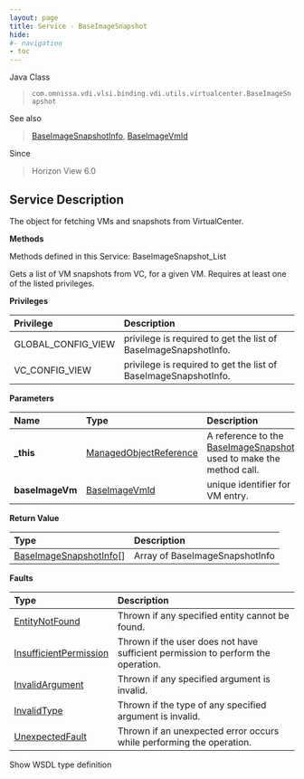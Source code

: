 ```yaml
---
layout: page
title: Service - BaseImageSnapshot
hide:
#- navigation
- toc
---
```








Java Class
> `com.omnissa.vdi.vlsi.binding.vdi.utils.virtualcenter.BaseImageSnapshot`

See also
> [BaseImageSnapshotInfo](vdi.utils.virtualcenter.BaseImageSnapshot.BaseImageSnapshotInfo.md), [BaseImageVmId](vdi.entity.BaseImageVmId.md)

Since
> Horizon View 6.0





## Service Description

The object for fetching VMs and snapshots from VirtualCenter.

**Methods**

Methods defined in this Service:
BaseImageSnapshot_List




Gets a list of VM snapshots from VC, for a given VM. Requires at least one of the listed privileges.

**Privileges**

Privilege | Description
:---|:---
GLOBAL_CONFIG_VIEW|  privilege is required to get the list of BaseImageSnapshotInfo.
VC_CONFIG_VIEW|  privilege is required to get the list of BaseImageSnapshotInfo.



**Parameters**

 Name | Type | Description
:---|:---|:---
**_this**| [ManagedObjectReference](vmodl.ManagedObjectReference.md)|  A reference to the [BaseImageSnapshot](vdi.utils.virtualcenter.BaseImageSnapshot.md) used to make the method call.
**baseImageVm**| [BaseImageVmId](vdi.entity.BaseImageVmId.md)|  unique identifier for VM entry.




**Return Value**

Type | Description
:---|:---
[BaseImageSnapshotInfo[]](vdi.utils.virtualcenter.BaseImageSnapshot.BaseImageSnapshotInfo.md)| Array of BaseImageSnapshotInfo



**Faults**

Type | Description
:---|:---
[EntityNotFound](vdi.fault.EntityNotFound.md)| Thrown if any specified entity cannot be found.
[InsufficientPermission](vdi.fault.InsufficientPermission.md)| Thrown if the user does not have sufficient permission to perform the operation.
[InvalidArgument](vdi.fault.InvalidArgument.md)| Thrown if any specified argument is invalid.
[InvalidType](vdi.fault.InvalidType.md)| Thrown if the type of any specified argument is invalid.
[UnexpectedFault](vdi.fault.UnexpectedFault.md)| Thrown if an unexpected error occurs while performing the operation.

Show WSDL type definition












 
